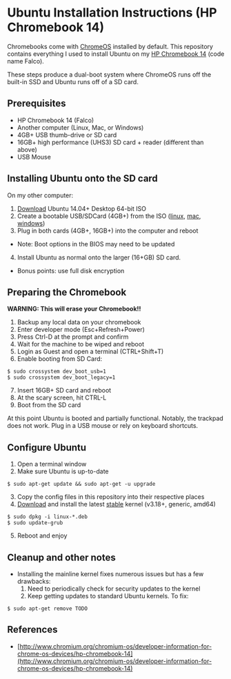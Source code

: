 # Ubuntu Installation Instructions (HP Chromebook 14)

Chromebooks come with [ChromeOS](http://en.wikipedia.org/wiki/Chrome_OS) installed by default. This repository contains everything I used to install Ubuntu on my [HP Chromebook 14](http://www.google.com/intl/en/chrome/devices/hp-chromebook-14/) (code name Falco).

These steps produce a dual-boot system where ChromeOS runs off the built-in SSD and Ubuntu runs off of a SD card.

## Prerequisites

* HP Chromebook 14 (Falco)
* Another computer (Linux, Mac, or Windows)
* 4GB+ USB thumb-drive or SD card
* 16GB+ high performance (UHS3) SD card + reader (different than above)
* USB Mouse

## Installing Ubuntu onto the SD card

On my other computer:

1. [Download](http://www.ubuntu.com/download/desktop) Ubuntu 14.04+ Desktop 64-bit ISO
2. Create a bootable USB/SDCard (4GB+) from the ISO ([linux](http://www.ubuntu.com/download/desktop/create-a-usb-stick-on-ubuntu), [mac](http://www.ubuntu.com/download/desktop/create-a-usb-stick-on-mac-osx), [windows](http://www.ubuntu.com/download/desktop/create-a-usb-stick-on-windows))
3. Plug in both cards (4GB+, 16GB+) into the computer and reboot
  * Note: Boot options in the BIOS may need to be updated
4. Install Ubuntu as normal onto the larger (16+GB) SD card.
  * Bonus points: use full disk encryption

## Preparing the Chromebook

**WARNING: This will erase your Chromebook!!**

1. Backup any local data on your chromebook
2. Enter developer mode (Esc+Refresh+Power)
3. Press Ctrl-D at the prompt and confirm
4. Wait for the machine to be wiped and reboot
5. Login as Guest and open a terminal (CTRL+Shift+T)
6. Enable booting from SD Card:
```
$ sudo crossystem dev_boot_usb=1
$ sudo crossystem dev_boot_legacy=1
```
7. Insert 16GB+ SD card and reboot
8. At the scary screen, hit CTRL-L
9. Boot from the SD card

At this point Ubuntu is booted and partially functional. Notably, the trackpad does not work. Plug in a USB mouse or rely on keyboard shortcuts.

## Configure Ubuntu

1. Open a terminal window
2. Make sure Ubuntu is up-to-date
```
$ sudo apt-get update && sudo apt-get -u upgrade
```
3. Copy the config files in this repository into their respective places
4. [Download](http://kernel.ubuntu.com/~kernel-ppa/mainline/) and install the latest [stable](http://www.kernel.org) kernel (v3.18+, generic, amd64)
```
$ sudo dpkg -i linux-*.deb 
$ sudo update-grub
```
5. Reboot and enjoy

## Cleanup and other notes
* Installing the mainline kernel fixes numerous issues but has a few drawbacks:
  1. Need to periodically check for security updates to the kernel
  2. Keep getting updates to standard Ubuntu kernels. To fix:
```
$ sudo apt-get remove TODO
```

## References
* [http://www.chromium.org/chromium-os/developer-information-for-chrome-os-devices/hp-chromebook-14](http://www.chromium.org/chromium-os/developer-information-for-chrome-os-devices/hp-chromebook-14)
